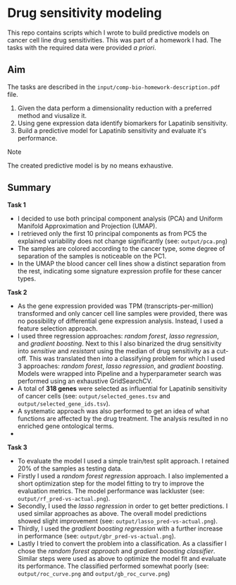 # Drug sensitivity modeling
This repo contains scripts which I wrote to build predictive models on cancer cell line drug sensitivities. This was part of a homework I had. The tasks with the required data were provided _a priori_.

## Aim
The tasks are described in the `input/comp-bio-homework-description.pdf` file.
  1. Given the data perform a dimensionality reduction with a preferred method and viusalize it.
  2. Using gene expression data identify biomarkers for Lapatinib sensitivity.
  3. Build a predictive model for Lapatinib sensitivity and evaluate it's performance.
> [!NOTE]  
> The created predictive model is by no means exhaustive.

## Summary

  **Task 1**
  * I decided to use both principal component analysis (PCA) and Uniform Manifold Approximation and Projection (UMAP). 
  * I retrieved only the first 10 principal components as from PC5 the explained variability does not change significantly (see: `output/pca.png`)
  * The samples are colored according to the cancer type, some degree of separation of the samples is noticeable on the PC1.
  * In the UMAP the blood cancer cell lines show a distinct separation from the rest, indicating some signature expression profile for these cancer types.

  **Task 2**
  * As the gene expression provided was TPM (transcripts-per-million) transformed and only cancer cell line samples were provided, there was no possibility of differential gene expression analysis. Instead, I used a feature selection approach.
  * I used three regression approaches: *random forest*, *lasso regression*, and *gradient boosting*. Next to this I also binarized the drug sensitivity into *sensitive* and *resistant* using the median of drug sensitivity as a cut-off. This was translated then into a classifying problem for which I used 3 approaches: *random forest*, *lasso regression*, and *gradient boosting*. Models were wrapped into Pipeline and a hyperparameter search was performed using an exhaustive GridSearchCV.  
  * A total of **318 genes** were selected as influential for Lapatinib sensitivity of cancer cells (see: `output/selected_genes.tsv` and `output/selected_gene_ids.tsv`).
  * A systematic approach was also performed to get an idea of what functions are affected by the drug treatment. The analysis resulted in no enriched gene ontological terms.
  * 
  **Task 3**
  * To evaluate the model I used a simple train/test split approach. I retained 20% of the samples as testing data.
  * Firstly I used a *random forest regression* approach. I also implemented a short optimization step for the model fitting to try to improve the evaluation metrics. The model performance was lackluster (see: `output/rf_pred-vs-actual.png`).
  * Secondly, I used the *lasso regression* in order to get better predictions. I used similar approaches as above. The overall model predictions showed slight improvement (see: `output/lasso_pred-vs-actual.png`).
  * Thirdly, I used the *gradient boosting regression* with a further increase in performance (see: `output/gbr_pred-vs-actual.png`).
  * Lastly I tried to convert the problem into a classification. As a classifier I chose the *random forest approach* and *gradient boosting classifier*. Similar steps were used as above to optimize the model fit and evaluate its performance. The classified performed somewhat poorly (see: `output/roc_curve.png` and `output/gb_roc_curve.png`)
